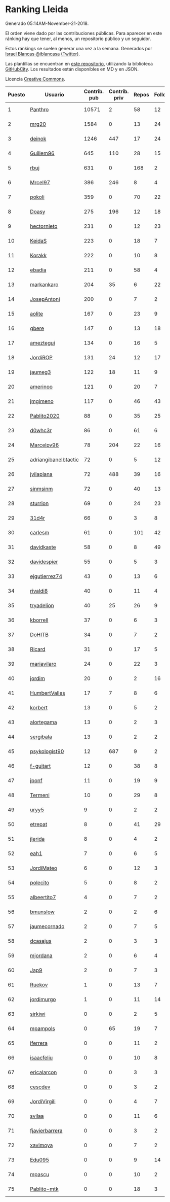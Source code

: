 # Ranking Lleida

Generado 05:14AM-November-21-2018.

El orden viene dado por las contribuciones públicas. Para aparecer en este ránking hay que tener, al menos, un repositorio público y un seguidor.

Estos ránkings se suelen generar una vez a la semana. Generados por [Israel Blancas @iblancasa](https://github.com/iblancasa/) [(Twitter)](https://twitter.com/iblancasa).

Las plantillas se encuentran en [este repositorio](https://github.com/iblancasa/GH-Spanish-Ranking), utilizando la biblioteca [GitHubCity](https://github.com/iblancasa/GitHubCity). Los resultados están disponibles en MD y en JSON.

Licencia [Creative Commons](https://creativecommons.org/licenses/by/4.0/).

| Puesto   |  Usuario  | Contrib. pub | Contrib. priv |Repos| Followers | Desde |  Avatar  |
|----------|-----------|--------------|---------------|-----|-----------|-------|----------|
|1|[Panthro](https://github.com/Panthro)|10571|2|58|12|2012-03-22|![Panthro]()|
|2|[mrg20](https://github.com/mrg20)|1584|0|13|24|2016-02-22|![mrg20]()|
|3|[deinok](https://github.com/deinok)|1246|447|17|24|2014-02-04|![deinok]()|
|4|[Guillem96](https://github.com/Guillem96)|645|110|28|15|2016-08-27|![Guillem96]()|
|5|[rbuj](https://github.com/rbuj)|631|0|168|2|2014-12-12|![rbuj]()|
|6|[Mrcel97](https://github.com/Mrcel97)|386|246|8|4|2017-11-07|![Mrcel97]()|
|7|[pokoli](https://github.com/pokoli)|359|0|70|22|2011-10-30|![pokoli]()|
|8|[Doasy](https://github.com/Doasy)|275|196|12|18|2016-01-29|![Doasy]()|
|9|[hectornieto](https://github.com/hectornieto)|231|0|12|23|2014-04-15|![hectornieto]()|
|10|[KeidaS](https://github.com/KeidaS)|223|0|18|7|2016-04-27|![KeidaS]()|
|11|[Korakk](https://github.com/Korakk)|222|0|10|8|2017-11-20|![Korakk]()|
|12|[ebadia](https://github.com/ebadia)|211|0|58|4|2009-12-08|![ebadia]()|
|13|[markankaro](https://github.com/markankaro)|204|35|6|22|2017-05-24|![markankaro]()|
|14|[JosepAntoni](https://github.com/JosepAntoni)|200|0|7|2|2018-02-09|![JosepAntoni]()|
|15|[aolite](https://github.com/aolite)|167|0|23|9|2013-06-03|![aolite]()|
|16|[gbere](https://github.com/gbere)|147|0|13|18|2012-01-13|![gbere]()|
|17|[ameztegui](https://github.com/ameztegui)|134|0|16|5|2014-07-02|![ameztegui]()|
|18|[JordiROP](https://github.com/JordiROP)|131|24|12|17|2016-02-08|![JordiROP]()|
|19|[jaumeg3](https://github.com/jaumeg3)|122|18|11|9|2016-07-14|![jaumeg3]()|
|20|[amerinoo](https://github.com/amerinoo)|121|0|20|7|2015-02-16|![amerinoo]()|
|21|[jmgimeno](https://github.com/jmgimeno)|117|0|46|43|2011-04-08|![jmgimeno]()|
|22|[Pablito2020](https://github.com/Pablito2020)|88|0|35|25|2016-04-24|![Pablito2020]()|
|23|[d0whc3r](https://github.com/d0whc3r)|86|0|61|6|2012-01-25|![d0whc3r]()|
|24|[Marcelpv96](https://github.com/Marcelpv96)|78|204|22|16|2016-11-15|![Marcelpv96]()|
|25|[adriangibanelbtactic](https://github.com/adriangibanelbtactic)|72|0|5|12|2012-01-15|![adriangibanelbtactic]()|
|26|[jvilaplana](https://github.com/jvilaplana)|72|488|39|16|2011-04-15|![jvilaplana]()|
|27|[sinmsinm](https://github.com/sinmsinm)|72|0|40|13|2012-05-16|![sinmsinm]()|
|28|[sturrion](https://github.com/sturrion)|69|0|24|23|2013-08-23|![sturrion]()|
|29|[31d4r](https://github.com/31d4r)|66|0|3|8|2017-08-12|![31d4r]()|
|30|[carlesm](https://github.com/carlesm)|61|0|101|42|2008-05-01|![carlesm]()|
|31|[davidkaste](https://github.com/davidkaste)|58|0|8|49|2011-11-16|![davidkaste]()|
|32|[davidespier](https://github.com/davidespier)|55|0|5|3|2018-05-11|![davidespier]()|
|33|[ejgutierrez74](https://github.com/ejgutierrez74)|43|0|13|6|2015-03-14|![ejgutierrez74]()|
|34|[rivaldi8](https://github.com/rivaldi8)|40|0|11|4|2011-11-11|![rivaldi8]()|
|35|[tryadelion](https://github.com/tryadelion)|40|25|26|9|2013-03-05|![tryadelion]()|
|36|[kborrell](https://github.com/kborrell)|37|0|6|3|2015-02-17|![kborrell]()|
|37|[DoHITB](https://github.com/DoHITB)|34|0|7|2|2016-01-19|![DoHITB]()|
|38|[Ricard](https://github.com/Ricard)|31|0|17|5|2009-12-13|![Ricard]()|
|39|[mariavilaro](https://github.com/mariavilaro)|24|0|22|3|2015-01-13|![mariavilaro]()|
|40|[jordim](https://github.com/jordim)|20|0|2|16|2011-04-10|![jordim]()|
|41|[HumbertValles](https://github.com/HumbertValles)|17|7|8|6|2017-02-13|![HumbertValles]()|
|42|[korbert](https://github.com/korbert)|13|0|5|2|2013-03-08|![korbert]()|
|43|[alortegama](https://github.com/alortegama)|13|0|2|3|2015-02-03|![alortegama]()|
|44|[sergibala](https://github.com/sergibala)|13|0|2|2|2018-02-13|![sergibala]()|
|45|[psykologist90](https://github.com/psykologist90)|12|687|9|2|2013-09-05|![psykologist90]()|
|46|[f-guitart](https://github.com/f-guitart)|12|0|38|8|2014-03-09|![f-guitart]()|
|47|[jponf](https://github.com/jponf)|11|0|19|9|2013-03-13|![jponf]()|
|48|[Termeni](https://github.com/Termeni)|10|0|29|8|2014-03-10|![Termeni]()|
|49|[uryy5](https://github.com/uryy5)|9|0|2|2|2014-10-07|![uryy5]()|
|50|[etrepat](https://github.com/etrepat)|8|0|41|29|2009-11-04|![etrepat]()|
|51|[jlerida](https://github.com/jlerida)|8|0|4|2|2015-05-12|![jlerida]()|
|52|[eah1](https://github.com/eah1)|7|0|6|5|2015-02-17|![eah1]()|
|53|[JordiMateo](https://github.com/JordiMateo)|6|0|12|3|2016-03-10|![JordiMateo]()|
|54|[polecito](https://github.com/polecito)|5|0|8|2|2013-07-30|![polecito]()|
|55|[albeertito7](https://github.com/albeertito7)|4|0|7|2|2017-02-13|![albeertito7]()|
|56|[bmunslow](https://github.com/bmunslow)|2|0|2|6|2010-06-03|![bmunslow]()|
|57|[jaumecornado](https://github.com/jaumecornado)|2|0|7|5|2011-02-14|![jaumecornado]()|
|58|[dcasajus](https://github.com/dcasajus)|2|0|3|3|2014-03-25|![dcasajus]()|
|59|[mjordana](https://github.com/mjordana)|2|0|6|4|2014-11-19|![mjordana]()|
|60|[Jap9](https://github.com/Jap9)|2|0|7|3|2016-02-09|![Jap9]()|
|61|[Ruekov](https://github.com/Ruekov)|1|0|13|7|2010-12-27|![Ruekov]()|
|62|[jordimurgo](https://github.com/jordimurgo)|1|0|11|14|2013-10-23|![jordimurgo]()|
|63|[sirkiwi](https://github.com/sirkiwi)|0|0|2|5|2011-07-01|![sirkiwi]()|
|64|[mpampols](https://github.com/mpampols)|0|65|19|7|2010-11-12|![mpampols]()|
|65|[iferrera](https://github.com/iferrera)|0|0|11|2|2011-09-23|![iferrera]()|
|66|[isaacfeliu](https://github.com/isaacfeliu)|0|0|10|8|2008-04-10|![isaacfeliu]()|
|67|[ericalarcon](https://github.com/ericalarcon)|0|0|3|3|2013-08-28|![ericalarcon]()|
|68|[cescdev](https://github.com/cescdev)|0|0|3|2|2013-09-20|![cescdev]()|
|69|[JordiVirgili](https://github.com/JordiVirgili)|0|0|4|7|2013-11-27|![JordiVirgili]()|
|70|[svilaa](https://github.com/svilaa)|0|0|11|6|2013-09-23|![svilaa]()|
|71|[fjavierbarrera](https://github.com/fjavierbarrera)|0|0|3|2|2014-12-16|![fjavierbarrera]()|
|72|[xavimoya](https://github.com/xavimoya)|0|0|7|2|2014-11-25|![xavimoya]()|
|73|[Edu095](https://github.com/Edu095)|0|0|9|14|2015-04-07|![Edu095]()|
|74|[mpascu](https://github.com/mpascu)|0|0|10|2|2015-02-12|![mpascu]()|
|75|[Pablito-mtk](https://github.com/Pablito-mtk)|0|0|18|3|2016-09-29|![Pablito-mtk]()|
